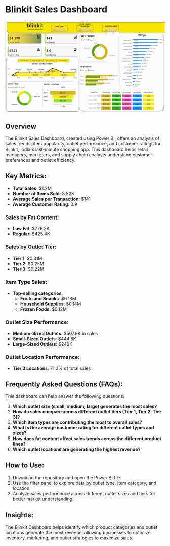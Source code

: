 # Blinkit Sales Dashboard
![image alt](https://github.com/jagtapshubham2112/Blinkit_Dashboard/blob/e18feddd55ec9fc76d176bf5fd51d15ef6599d21/blinkit.jpg)


## Overview
The Blinkit Sales Dashboard, created using Power BI, offers an analysis of sales trends, item popularity, outlet performance, and customer ratings for Blinkit, India's last-minute shopping app. This dashboard helps retail managers, marketers, and supply chain analysts understand customer preferences and outlet efficiency.

## Key Metrics:
- **Total Sales**: $1.2M
- **Number of Items Sold**: 8,523
- **Average Sales per Transaction**: $141
- **Average Customer Rating**: 3.9

### Sales by Fat Content:
- **Low Fat**: $776.3K
- **Regular**: $425.4K

### Sales by Outlet Tier:
- **Tier 1**: $0.31M
- **Tier 2**: $0.25M
- **Tier 3**: $0.22M

### Item Type Sales:
- **Top-selling categories**:
  - **Fruits and Snacks**: $0.18M
  - **Household Supplies**: $0.14M
  - **Frozen Foods**: $0.12M

### Outlet Size Performance:
- **Medium-Sized Outlets**: $507.9K in sales
- **Small-Sized Outlets**: $444.8K
- **Large-Sized Outlets**: $249K

### Outlet Location Performance:
- **Tier 3 Locations**: 71.3% of total sales

## Frequently Asked Questions (FAQs):
This dashboard can help answer the following questions:
1. **Which outlet size (small, medium, large) generates the most sales?**
2. **How do sales compare across different outlet tiers (Tier 1, Tier 2, Tier 3)?**
3. **Which item types are contributing the most to overall sales?**
4. **What is the average customer rating for different outlet types and sizes?**
5. **How does fat content affect sales trends across the different product lines?**
6. **Which outlet locations are generating the highest revenue?**

## How to Use:
1. Download the repository and open the Power BI file.
2. Use the filter panel to explore data by outlet type, item category, and location.
3. Analyze sales performance across different outlet sizes and tiers for better market understanding.

## Insights:
The Blinkit Dashboard helps identify which product categories and outlet locations generate the most revenue, allowing businesses to optimize inventory, marketing, and outlet strategies to maximize sales.
